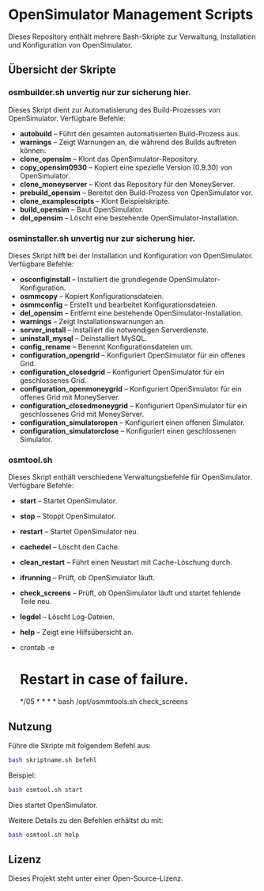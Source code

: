 # OpenSimulator Management Scripts

Dieses Repository enthält mehrere Bash-Skripte zur Verwaltung, Installation und Konfiguration von OpenSimulator.

## Übersicht der Skripte

### osmbuilder.sh unvertig nur zur sicherung hier.
Dieses Skript dient zur Automatisierung des Build-Prozesses von OpenSimulator. Verfügbare Befehle:

- **autobuild** – Führt den gesamten automatisierten Build-Prozess aus.
- **warnings** – Zeigt Warnungen an, die während des Builds auftreten können.
- **clone_opensim** – Klont das OpenSimulator-Repository.
- **copy_opensim0930** – Kopiert eine spezielle Version (0.9.30) von OpenSimulator.
- **clone_moneyserver** – Klont das Repository für den MoneyServer.
- **prebuild_opensim** – Bereitet den Build-Prozess von OpenSimulator vor.
- **clone_examplescripts** – Klont Beispielskripte.
- **build_opensim** – Baut OpenSimulator.
- **del_opensim** – Löscht eine bestehende OpenSimulator-Installation.

### osminstaller.sh unvertig nur zur sicherung hier.
Dieses Skript hilft bei der Installation und Konfiguration von OpenSimulator. Verfügbare Befehle:

- **osconfiginstall** – Installiert die grundlegende OpenSimulator-Konfiguration.
- **osmmcopy** – Kopiert Konfigurationsdateien.
- **osmmconfig** – Erstellt und bearbeitet Konfigurationsdateien.
- **del_opensim** – Entfernt eine bestehende OpenSimulator-Installation.
- **warnings** – Zeigt Installationswarnungen an.
- **server_install** – Installiert die notwendigen Serverdienste.
- **uninstall_mysql** – Deinstalliert MySQL.
- **config_rename** – Benennt Konfigurationsdateien um.
- **configuration_opengrid** – Konfiguriert OpenSimulator für ein offenes Grid.
- **configuration_closedgrid** – Konfiguriert OpenSimulator für ein geschlossenes Grid.
- **configuration_openmoneygrid** – Konfiguriert OpenSimulator für ein offenes Grid mit MoneyServer.
- **configuration_closedmoneygrid** – Konfiguriert OpenSimulator für ein geschlossenes Grid mit MoneyServer.
- **configuration_simulatoropen** – Konfiguriert einen offenen Simulator.
- **configuration_simulatorclose** – Konfiguriert einen geschlossenen Simulator.

### osmtool.sh
Dieses Skript enthält verschiedene Verwaltungsbefehle für OpenSimulator. Verfügbare Befehle:

- **start** – Startet OpenSimulator.
- **stop** – Stoppt OpenSimulator.
- **restart** – Startet OpenSimulator neu.
- **cachedel** – Löscht den Cache.
- **clean_restart** – Führt einen Neustart mit Cache-Löschung durch.
- **ifrunning** – Prüft, ob OpenSimulator läuft.
- **check_screens** – Prüft, ob OpenSimulator läuft und startet fehlende Teile neu.
- **logdel** – Löscht Log-Dateien.
- **help** – Zeigt eine Hilfsübersicht an.

- crontab -e

     # Restart in case of failure.
     */05 * * * * bash /opt/osmmtools.sh check_screens

## Nutzung
Führe die Skripte mit folgendem Befehl aus:

```bash
bash skriptname.sh befehl
```

Beispiel:
```bash
bash osmtool.sh start
```
Dies startet OpenSimulator.

Weitere Details zu den Befehlen erhältst du mit:
```bash
bash osmtool.sh help
```

## Lizenz
Dieses Projekt steht unter einer Open-Source-Lizenz.


